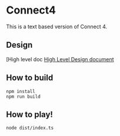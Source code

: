 # Connect4
This is a text based version of Connect 4.

## Design
[High level doc
[High Level Design document](docs/HighLevelDesign.md)

## How to build
```
npm install
npm run build
```

## How to play!
```
node dist/index.ts
```


